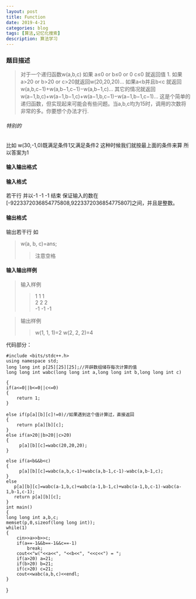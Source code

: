 ```yaml
---
layout: post
title: Function
date: 2019-4-21
categories: blog
tags: [算法,记忆化搜索]
description: 算法学习
---
```

### 题目描述


>对于一个递归函数w(a,b,c)
>如果  a≤0 or  b≤0 or 0  c≤0 就返回值 1.
>如果a>20 or b>20 or c>20就返回w(20,20,20)...
>如果a<b并且b<c 就返回w(a,b,c−1)+w(a,b−1,c−1)−w(a,b−1,c)...
>其它的情况就返回w(a−1,b,c)+w(a−1,b−1,c)+w(a−1,b,c−1)−w(a−1,b−1,c−1)...
>这是个简单的递归函数，但实现起来可能会有些问题。当a,b,c均为15时，调用的次数将非常的多。你要想个办法才行.

###### 特别的
比如 w(30,-1,0)既满足条件1又满足条件2
这种时候我们就按最上面的条件来算  所以答案为1

#### 输入输出格式

#### 输入格式
  若干行
  并以-1 -1 -1 结束
  保证输入的数在[-9223372036854775808,9223372036854775807]之间，并且是整数。

#### 输出格式
  输出若干行
  如
  >w(a, b, c)=ans;
  >>注意空格

#### 输入输出样例        
>输入样例              
>> 1 1 1              
>> 2 2 2              
>> -1 -1 -1


>输出样例
>>w(1, 1, 1)=2
>>w(2, 2, 2)=4

代码部分：


    #include <bits/stdc++.h>
    using namespace std;
    long long int p[25][25][25];//开辟数组储存每次计算的值
    long long int wabc(long long int a,long long int b,long long int c)

    {
    if(a<=0||b<=0||c<=0)
    {
        return 1;
    }

    else if(p[a][b][c]!=0)//如果遇到这个值计算过，直接返回
    {
        return p[a][b][c];
    }
    else if(a>20||b>20||c>20)
    {
         p[a][b][c]=wabc(20,20,20);
    }

    else if(a<b&&b<c)
    {
         p[a][b][c]=wabc(a,b,c-1)+wabc(a,b-1,c-1)-wabc(a,b-1,c);
    }
    else
       p[a][b][c]=wabc(a-1,b,c)+wabc(a-1,b-1,c)+wabc(a-1,b,c-1)-wabc(a-1,b-1,c-1);
       return p[a][b][c];
    }
    int main()
    {
    long long int a,b,c;
    memset(p,0,sizeof(long long int));
    while(1)
    {
        cin>>a>>b>>c;
        if(a==-1&&b==-1&&c==-1)
            break;
        cout<<"w("<<a<<", "<<b<<", "<<c<<") = ";
        if(a>20) a=21;
        if(b>20) b=21;
        if(c>20) c=21;
        cout<<wabc(a,b,c)<<endl;
    }
}








